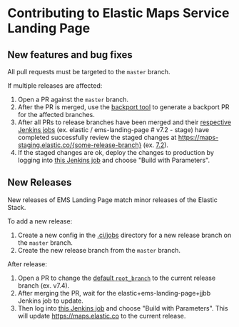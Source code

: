 # Contributing to Elastic Maps Service Landing Page

## New features and bug fixes
All pull requests must be targeted to the `master` branch.

If multiple releases are affected:

1. Open a PR against the `master` branch.
1. After the PR is merged, use the [backport tool](https://github.com/sqren/backport) to generate a backport PR for the affected branches.
1. After all PRs to release branches have been merged and their [respective Jenkins jobs](https://kibana-ci.elastic.co) (ex. elastic / ems-landing-page # v7.2 - stage) have completed successfully review the staged changes at https://maps-staging.elastic.co/{some-release-branch} (ex. [7.2](https://maps-staging.elastic.co/v7.2)).
1. If the staged changes are ok, deploy the changes to production by logging into [this Jenkins job](https://kibana-ci.elastic.co/job/elastic+ems-landing-page+deploy/) and choose "Build with Parameters".

## New Releases
New releases of EMS Landing Page match minor releases of the Elastic Stack.

To add a new release:
1. Create a new config in the [.ci/jobs](https://github.com/elastic/ems-landing-page/tree/master/.ci/jobs) directory for a new release branch on the `master` branch.
1. Create the new release branch from the `master` branch.

After release:
1. Open a PR to change the [default `root_branch`](https://github.com/elastic/ems-landing-page/blob/master/.ci/jobs/defaults.yml#L22) to the current release branch (ex. v7.4).
1. After merging the PR, wait for the elastic+ems-landing-page+jjbb Jenkins job to update.
1. Then log into [this Jenkins job](https://kibana-ci.elastic.co/job/elastic+ems-landing-page+deploy/) and choose "Build with Parameters". This will update https://maps.elastic.co to the current release.
